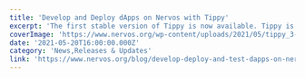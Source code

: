 ```yaml
---
title: 'Develop and Deploy dApps on Nervos with Tippy'
excerpt: 'The first stable version of Tippy is now available. Tippy is a sandbox development environment available to Nervos CKB developers. Throughout the development cycle, developers can use Tippy, which all'
coverImage: 'https://www.nervos.org/wp-content/uploads/2021/05/tippy_3-01-810x456.png'
date: '2021-05-20T16:00:00.000Z'
category: 'News,Releases & Updates'
link: 'https://www.nervos.org/blog/develop-deploy-and-test-dapps-on-nervos-with-tippy'
---
```


